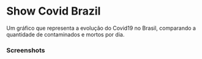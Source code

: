 # Show Covid Brazil

Um gráfico que representa a evolução do Covid19 no Brasil, comparando a quantidade de contaminados e mortos por dia.

### Screenshots
